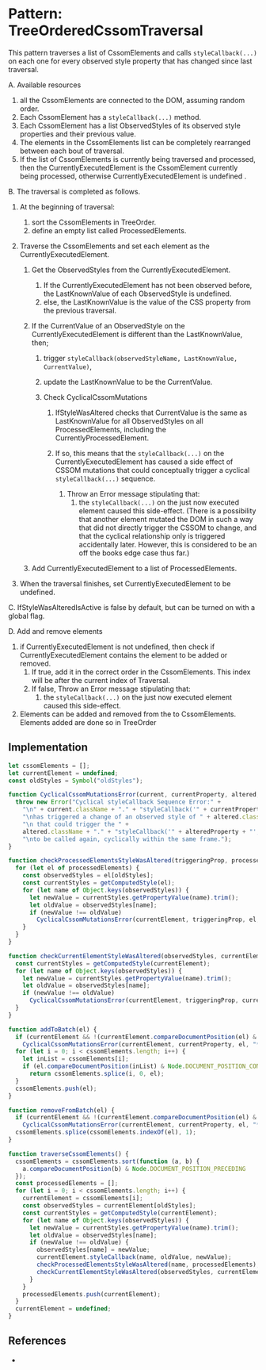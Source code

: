 # Pattern: TreeOrderedCssomTraversal

This pattern traverses a list of CssomElements and calls `styleCallback(...)` on each one for
every observed style property that has changed since last traversal.

A. Available resources
   1. all the CssomElements are connected to the DOM, assuming random order.
   2. Each CssomElement has a `styleCallback(...)` method.
   3. Each CssomElement has a list ObservedStyles of its observed style properties and their previous 
      value.
   4. The elements in the CssomElements list can be completely rearranged between each bout of
      traversal.
   5. If the list of CssomElements is currently being traversed and processed,
      then the CurrentlyExecutedElement is the CssomElement currently being processed, 
      otherwise CurrentlyExecutedElement is undefined .

B. The traversal is completed as follows.

1. At the beginning of traversal:
   1. sort the CssomElements in TreeOrder.
   2. define an empty list called ProcessedElements.

2. Traverse the CssomElements and set each element as the CurrentlyExecutedElement.
   
   1. Get the ObservedStyles from the CurrentlyExecutedElement.
      1. If the CurrentlyExecutedElement has not been observed before, 
         the LastKnownValue of each ObservedStyle is undefined.
      2. else, the LastKnownValue is the value of the CSS property from the previous traversal.
      
   2. If the CurrentValue of an ObservedStyle on the CurrentlyExecutedElement is different
      than the LastKnownValue, then;
      
      1. trigger `styleCallback(observedStyleName, LastKnownValue, CurrentValue)`,
      
      2. update the LastKnownValue to be the CurrentValue.
         
      3. Check CyclicalCssomMutations
   
         1. IfStyleWasAltered checks that CurrentValue is the same as LastKnownValue for
            all ObservedStyles on all ProcessedElements, including the CurrentlyProcessedElement.
         
         2. If so, this means that the `styleCallback(...)` on the CurrentlyExecutedElement 
            has caused a side effect of CSSOM mutations that could conceptually trigger a cyclical 
            `styleCallback(...)` sequence.
            1. Throw an Error message stipulating that:
               1. the `styleCallback(...)` on the just now executed element caused this side-effect.
               (There is a possibility that another element mutated the DOM in such a way that did 
               not directly trigger the CSSOM to change, and that the cyclical relationship only is 
               triggered accidentally later. However, this is considered to be an off the books edge 
               case thus far.)

   3. Add CurrentlyExecutedElement to a list of ProcessedElements.
      
3. When the traversal finishes, set CurrentlyExecutedElement to be undefined.
   
C. IfStyleWasAlteredIsActive is false by default, but can be turned on with a global flag. 

D. Add and remove elements 
1. if CurrentlyExecutedElement is not undefined, then 
   check if CurrentlyExecutedElement contains the element to be added or removed.
   1. If true, 
      add it in the correct order in the CssomElements. 
      This index will be after the current index of Traversal.
   2. If false, Throw an Error message stipulating that:
      1. the `styleCallback(...)` on the just now executed element caused this side-effect.
2. Elements can be added and removed from the to CssomElements.
   Elements added are done so in TreeOrder

## Implementation

```javascript
let cssomElements = [];
let currentElement = undefined;
const oldStyles = Symbol("oldStyles");

function CyclicalCssomMutationsError(current, currentProperty, altered, alteredProperty) {
  throw new Error("Cyclical styleCallback Sequence Error:" +
    "\n" + current.className + "." + "styleCallback('" + currentProperty + "', oldValue, newValue) " +
    "\nhas triggered a change of an observed style of " + altered.className + ".style." + alteredProperty +
    "\n that could trigger the " +
    altered.className + "." + "styleCallback('" + alteredProperty + "', oldValue, newValue) " +
    "\nto be called again, cyclically within the same frame.");
}

function checkProcessedElementsStyleWasAltered(triggeringProp, processedElements) {
  for (let el of processedElements) {
    const observedStyles = el[oldStyles];
    const currentStyles = getComputedStyle(el);
    for (let name of Object.keys(observedStyles)) {
      let newValue = currentStyles.getPropertyValue(name).trim();
      let oldValue = observedStyles[name];
      if (newValue !== oldValue)
        CyclicalCssomMutationsError(currentElement, triggeringProp, el, name);
    }
  }
}

function checkCurrentElementStyleWasAltered(observedStyles, currentElement, triggeringProp) {
  const currentStyles = getComputedStyle(currentElement);
  for (let name of Object.keys(observedStyles)) {
    let newValue = currentStyles.getPropertyValue(name).trim();
    let oldValue = observedStyles[name];
    if (newValue !== oldValue)
      CyclicalCssomMutationsError(currentElement, triggeringProp, currentElement, name);
  }
}

function addToBatch(el) {
  if (currentElement && !(currentElement.compareDocumentPosition(el) & Node.DOCUMENT_POSITION_CONTAINS))
    CyclicalCssomMutationsError(currentElement, currentProperty, el, "*");
  for (let i = 0; i < cssomElements.length; i++) {
    let inList = cssomElements[i];
    if (el.compareDocumentPosition(inList) & Node.DOCUMENT_POSITION_CONTAINS)
      return cssomElements.splice(i, 0, el);
  }
  cssomElements.push(el);
}

function removeFromBatch(el) {
  if (currentElement && !(currentElement.compareDocumentPosition(el) & Node.DOCUMENT_POSITION_CONTAINS))
    CyclicalCssomMutationsError(currentElement, currentProperty, el, "*");
  cssomElements.splice(cssomElements.indexOf(el), 1);
}

function traverseCssomElements() {
  cssomElements = cssomElements.sort(function (a, b) {
    a.compareDocumentPosition(b) & Node.DOCUMENT_POSITION_PRECEDING
  });
  const processedElements = [];
  for (let i = 0; i < cssomElements.length; i++) {
    currentElement = cssomElements[i];
    const observedStyles = currentElement[oldStyles];
    const currentStyles = getComputedStyle(currentElement);
    for (let name of Object.keys(observedStyles)) {
      let newValue = currentStyles.getPropertyValue(name).trim();
      let oldValue = observedStyles[name];
      if (newValue !== oldValue) {
        observedStyles[name] = newValue;
        currentElement.styleCallback(name, oldValue, newValue);
        checkProcessedElementsStyleWasAltered(name, processedElements);
        checkCurrentElementStyleWasAltered(observedStyles, currentElement, name);
      }
    }
    processedElements.push(currentElement);
  }
  currentElement = undefined;
}
```

## References

 * 
